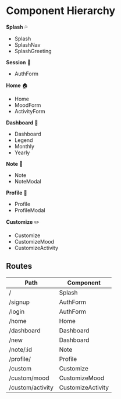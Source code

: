 # Component Hierarchy

**Splash** :sweat_drops:
- Splash 
- SplashNav
- SplashGreeting

**Session** :closed_lock_with_key:
- AuthForm

**Home** :house:
- Home
- MoodForm
- ActivityForm 

**Dashboard** :date:
- Dashboard
- Legend
- Monthly
- Yearly

**Note** :notebook_with_decorative_cover:
- Note
- NoteModal

**Profile** :name_badge:
- Profile
- ProfileModal

**Customize** :pencil2:
- Customize
- CustomizeMood
- CustomizeActivity


## Routes

|Path              | Component         |
|------------------|-------------------|
| /                | Splash            |
| /signup          | AuthForm          |
| /login           | AuthForm          |
| /home            | Home              |
| /dashboard       | Dashboard         |
| /new             | Dashboard         |
| /note/:id        | Note              |
| /profile/        | Profile           |
| /custom          | Customize         |
| /custom/mood     | CustomizeMood     |
| /custom/activity | CustomizeActivity |
